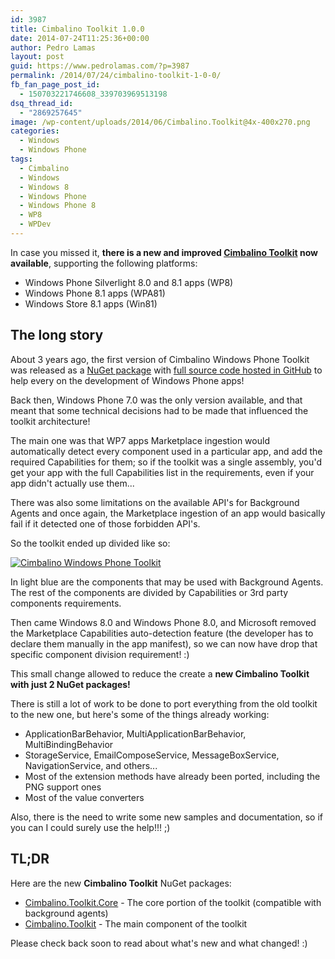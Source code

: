 ```yaml
---
id: 3987
title: Cimbalino Toolkit 1.0.0
date: 2014-07-24T11:25:36+00:00
author: Pedro Lamas
layout: post
guid: https://www.pedrolamas.com/?p=3987
permalink: /2014/07/24/cimbalino-toolkit-1-0-0/
fb_fan_page_post_id:
  - 150703221746608_339703969513198
dsq_thread_id:
  - "2869257645"
image: /wp-content/uploads/2014/06/Cimbalino.Toolkit@4x-400x270.png
categories:
  - Windows
  - Windows Phone
tags:
  - Cimbalino
  - Windows
  - Windows 8
  - Windows Phone
  - Windows Phone 8
  - WP8
  - WPDev
---
```

In case you missed it, **there is a new and improved [Cimbalino Toolkit](http://cimbalino.org) now available**, supporting the following platforms:

* Windows Phone Silverlight 8.0 and 8.1 apps (WP8)
* Windows Phone 8.1 apps (WPA81)
* Windows Store 8.1 apps (Win81)

## The long story

About 3 years ago, the first version of Cimbalino Windows Phone Toolkit was released as a [NuGet package](https://www.nuget.org/packages/Cimbalino.Phone.Toolkit/) with [full source code hosted in GitHub](https://github.com/Cimbalino/Cimbalino-Phone-Toolkit) to help every on the development of Windows Phone apps!

Back then, Windows Phone 7.0 was the only version available, and that meant that some technical decisions had to be made that influenced the toolkit architecture!

The main one was that WP7 apps Marketplace ingestion would automatically detect every component used in a particular app, and add the required Capabilities for them; so if the toolkit was a single assembly, you'd get your app with the full Capabilities list in the requirements, even if your app didn't actually use them...

There was also some limitations on the available API's for Background Agents and once again, the Marketplace ingestion of an app would basically fail if it detected one of those forbidden API's.

So the toolkit ended up divided like so:

[![Cimbalino Windows Phone Toolkit](/wp-content/uploads/2014/07/Cimbalino-Windows-Phone-Toolkit-thumb.png)](/wp-content/uploads/2014/07/Cimbalino-Windows-Phone-Toolkit.png)

In light blue are the components that may be used with Background Agents. The rest of the components are divided by Capabilities or 3rd party components requirements.

Then came Windows 8.0 and Windows Phone 8.0, and Microsoft removed the Marketplace Capabilities auto-detection feature (the developer has to declare them manually in the app manifest), so we can now have drop that specific component division requirement! :)

This small change allowed to reduce the create a **new Cimbalino Toolkit with just 2 NuGet packages!**

There is still a lot of work to be done to port everything from the old toolkit to the new one, but here's some of the things already working:

* ApplicationBarBehavior, MultiApplicationBarBehavior, MultiBindingBehavior
* StorageService, EmailComposeService, MessageBoxService, NavigationService, and others...
* Most of the extension methods have already been ported, including the PNG support ones
* Most of the value converters

Also, there is the need to write some new samples and documentation, so if you can I could surely use the help!!! ;)

## TL;DR

Here are the new **Cimbalino Toolkit** NuGet packages:

* [Cimbalino.Toolkit.Core](https://www.nuget.org/packages/Cimbalino.Toolkit.Core) - The core portion of the toolkit (compatible with background agents)
* [Cimbalino.Toolkit](https://www.nuget.org/packages/Cimbalino.Toolkit) - The main component of the toolkit

Please check back soon to read about what's new and what changed! :)

